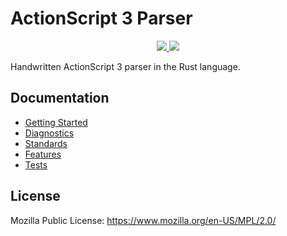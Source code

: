 # ActionScript 3 Parser

<p align="center">
  <a href="https://lib.rs/crates/as3_parser">
    <img src="https://img.shields.io/badge/lib.rs-green">
  </a>
  <a href="https://docs.rs/as3_parser">
    <img src="https://img.shields.io/badge/Rust%20API%20Documentation-gray">
  </a>
</p>

Handwritten ActionScript 3 parser in the Rust language.

## Documentation

* [Getting Started](docs/getting-started.md)
* [Diagnostics](docs/diagnostics.md)
* [Standards](docs/standards.md)
* [Features](docs/features.md)
* [Tests](docs/tests.md)

## License

Mozilla Public License: https://www.mozilla.org/en-US/MPL/2.0/